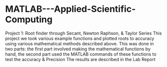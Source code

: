 # MATLAB---Applied-Scientific-Computing
Project 1: Root finder through Secant, Newton Raphson, &amp; Taylor Series 
This project we took various example functions and plotted roots to accuracy using various mathematical methods described above. 
This was done in two parts: the first part involved making the mathematical functions by hand, the second part used the MATLAB commands of these functions to test the accuracy & Precision 
The results are described in the Lab Report
